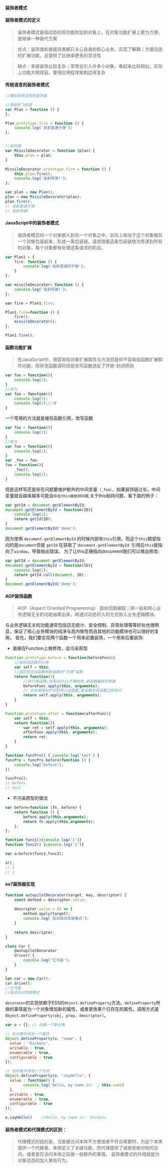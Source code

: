 #### 装饰者模式

#### 装饰者模式的定义
> 装饰者模式是指动态的将功能附加到对象上。在对象功能扩展上更为方便，是继承一种替代方案

> 优点：装饰类和被装饰类都只关心自身的核心业务，实现了解耦；方便动态的扩展功能，且提供了比继承更多的灵活性

> 缺点：多层装饰比较复杂；常常会引入许多小对象，看起来比较相似，实际上功能大相径庭。使得应用程序架构边得复杂

#### 传统语言的装饰者模式
```js
//模拟传统语言的装饰者

//原始的飞机类
var Plan = function () {
};

Plan.prototype.fire = function () {
    console.log('发射普通子弹');
};


//装饰类
var MissileDecorator = function (plan) {
    this.plan = plan;
}

MissileDecorator.prototype.fire = function () {
    this.plan.fire();
    console.log('发射导弹!');
};

var plan = new Plan();
plan = new MissileDecorator(plan);
plan.fire();
// 发射普通子弹
// 发射导弹!
```

#### JavaScript中的装饰者模式

> 装饰者模式将一个对象嵌入到另一个对象之中，实际上相当于这个对象被另一个对像包装起来，形成一条包装链。请求随着这条包装链依次传递到所有的对象，每个对象都有处理这条请求的机会。

```js
var Plan1 = {
    fire: function () {
        console.log('发射普通的子弹');
    }
};

var missileDecorator= function () {
    console.log('发射导弹!');
};

var fire = Plan1.fire;

Plan1.fire=function () {
    fire();
    missileDecorator();
};

Plan1.fire();
```

#### 函数功能扩展
> 在JavaScript中，很容易给对象扩展属性与方法但是却不容易给函数扩展额外功能，除非改函数源码但是改写函数违反了开放-封闭原则

```js
var foo = function(){
    console.log(1);
}
//改为
var foo = function(){
    console.log(1);
    console.log(2);//增
}
```

一个常用的方法就是缓存函数引用，改写函数
```js
var foo = function(){
    console.log(1);
}
//改为
var foo = function(){
    console.log(1);
}
var _foo = foo;
foo = function(){
    _foo();
    console.log(2);
}
```
但是这样写还是存在问题要维护额外的中间变量`（_foo）`，如果装饰链过长，中间变量就会越来越多可能会`存在this被劫持问题`,关于this劫持问题，看下面的例子：
```js
var getId = document.getElementById;
document.getElementById = function(ID){
    console.log(1);
    return getId(ID);
}
document.getElementById('demo');
```

因为使用 `document.getElementById` 的时候内部有`this`引用，而这个`this`期望指向的是`document`但是 `getId` 在获取了 `document.getElementById `引用后`this`就指向了`window`，导致抛出错误。
为了让this正确指向document我们可以做出修改:
```js
var getId = document.getElementById;
document.getElementById = function(ID){
    console.log(1);
    return getId.call(document, ID);
}
document.getElementById('demo');
```

#### AOP装饰函数

> AOP（Aspect Oriented Programming） 面向切面编程；把一些和核心业务逻辑无关的功能抽离出来，再通过动态织入的方式掺入业务逻辑模块。

与业务逻辑无关的功能通常包括日志统计、安全控制、异常处理等等好处也很明显，保证了核心业务模块的纯净与高内聚性而且其他的功能模块也可以很好的复用。
首先，我们要实现两个函数一个用来前置装饰，一个用来后置装饰:
+ 直接在Function上做修改，会污染原型
```js
Function.prototype.before = function(beforeFunc){
    //保存旧函数的引用
    var self = this;                     
    //返回包含旧函数和新函数的“代理”函数
    return function(){   
        //执行新函数,且保证this不被劫持,新函数接受的参数                   
        beforeFunc.apply(this, arguments); 
        // 也会被原封不动的传入旧函数,新函数在旧函数之前执行
        return self.apply(this, arguments);  
    }
}

Function.prototype.after = function(afterFunc){
    var self = this;
    return function(){
        var ret = self.apply(this, arguments);
        afterFunc.apply(this, arguments);
        return ret;
    }
}

function funcPro() { console.log('test') }
funcPro = funcPro.before(function () {
    console.log("before");
})

funcPro();
// before
// test
```

+ 不污染原型的做法
```js
var before=function (fn, before) {
    return function () {
        before.apply(this,arguments);
        return fn.apply(this,arguments);
    };
};

function func1(){console.log('1')}
function func2() {console.log('2')}

var a=before(func1,func2);

a(); 
// 1
// 2
```

#### es7装饰器实现
```js
function autopilotDecorator(target, key, descriptor) {
    const method = descriptor.value;
    
    descriptor.value = () => {
        method.apply(target);
        console.log('启动自动驾驶模式');
    }
    
    return descriptor;
}

class Car {
    @autopilotDecorator
    drive() {
        console.log('乞丐版');
    }
}

let car = new Car();
car.drive();    
//乞丐版
//启动自动驾驶模式
```
`decorator`的实现依赖于ES5的`Object.defineProperty`方法。`defineProperty`所做的事情是为一个对象增加新的属性，或者更改某个已存在的属性。调用方式是`Object.defineProperty(obj, prop, descriptor)`。

```js
var o = {}; // 创建一个新对象

// 在对象中添加一个属性
Object.defineProperty(o, "name", {
  value : "Dickens",
  writable : true,
  enumerable : true,
  configurable : true
});

// 在对象中添加一个方法
Object.defineProperty(o, "sayHello", {
  value : function() {
        console.log('Hello, my name is: ', this.name)
  },
  writable : true,
  enumerable : true,
  configurable : true
});

o.sayHello()    //Hello, my name is:  Dickens
```

#### 装饰者模式和代理模式的区别：

> 代理模式的目的是，当直接访问本体不方便或者不符合需要时，为这个本体提供一个代替者。本体定义了关键功能，而代理提供了或者拒绝对他的访问，或者是在访问本体之前做一些额外的事情。
装饰者模式的作用就是为对象动态的加入某些行为。

